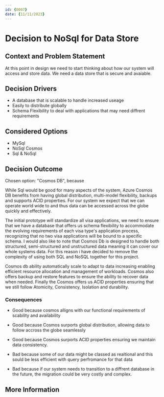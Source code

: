 ```yaml
---
id: {0007}
date: {11/11/2023}
---
```

# Decision to NoSql for Data Store

## Context and Problem Statement
At this point in design we need to start thinking about how our system will access and store data. We need a data store that is secure and avaiable.

## Decision Drivers

* A database that is scalable to handle increased useage
* Easily to distribute globally
* Schema Flexibility to deal with applications that may need diffrent requirements

## Considered Options

* MySql
* NoSql Cosmos
* Sql & NoSql 

## Decision Outcome

Chosen option: "Cosmos DB", because

While Sql would be good for many aspects of the system, Azure Cosmos DB benefits from having global distribution, multi-model flexibility, backups and supports ACID properties. For our system we expect that we can operate world wide to and thus data can be accessed across the globe quickly and effectively.

The initial prototype will standardize all visa applications, we need to ensure that we have a database that offers us schema flexibility  to accommodate the evolving requirements of each visa type's application process, recognizing that no two visa applications will be bound to a specific schema. I would also like to note that Cosmos Db is designed to handle both structured, semi-structured and unstructured data meaning it can cover our whole systems data. For this reason i have decided to remove the complexity of using both SQL and NoSQL together for this project.

Cosmos db ability automatically scale to adapt to data increasing enabling efficient resource allocation and management of workloads.
Cosmos also offers backup and restore features to ensure the ability to recover data when needed. Finally the Cosmos offers us ACID properties ensuring that we still follow Atomicity, Consistency, Isolation and durability.


### Consequences


* Good because cosmos alligns with our functional requirements of scability and availability 

* Good because Cosmos surports global distribution, allowing data to follow accross the globe seamlessly

* Good because Cosmos surports ACID properties ensuring we maintain data consistency.

* Bad because some of our data might be classed as realtional and this sould be less efficient with query perfromance for that data

* Bad because if our system needs to transition to a diffrent database in the future, the migration could be very costly and complex.

## More Information


